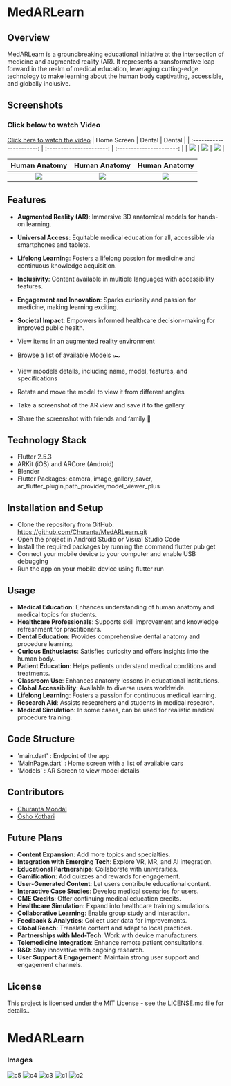 # MedARLearn
## Overview
MedARLearn is a groundbreaking educational initiative at the intersection of medicine and augmented reality (AR). It represents a transformative leap forward in the realm of medical education, leveraging cutting-edge technology to make learning about the human body captivating, accessible, and globally inclusive.
## Screenshots
### Click below to watch Video
[Click here to watch the video](https://youtu.be/i0n3rdbxsAM?si=KLpWBzBk3dsFtuGu)
|       Home Screen       |       Dental       |       Dental        |
| :----------------------: | :----------------------: | :----------------------: |
| ![](ScreenShots/M1.jpg) | ![](ScreenShots/M2.jpg) | ![](ScreenShots/M3.jpg) |

|       Human Anatomy       |       Human Anatomy       |       Human Anatomy        |
| :----------------------: | :----------------------: | :----------------------: |
| ![](ScreenShots/M4.jpg) | ![](ScreenShots/M5.jpg) | ![](ScreenShots/M7.jpg) |


## Features
- **Augmented Reality (AR)**: Immersive 3D anatomical models for hands-on learning.
- **Universal Access**: Equitable medical education for all, accessible via smartphones and tablets.
- **Lifelong Learning**: Fosters a lifelong passion for medicine and continuous knowledge acquisition.
- **Inclusivity**: Content available in multiple languages with accessibility features.
- **Engagement and Innovation**: Sparks curiosity and passion for medicine, making learning exciting.
- **Societal Impact**: Empowers informed healthcare decision-making for improved public health.

- View items in an augmented reality environment
- Browse a list of available Models 🏎️
- View moodels details, including name, model, features, and specifications
- Rotate and move the model to view it from different angles
- Take a screenshot of the AR view and save it to the gallery
- Share the screenshot with friends and family 📱

## Technology Stack

- Flutter 2.5.3
- ARKit (iOS) and ARCore (Android)
- Blender
- Flutter Packages: camera, image_gallery_saver, ar_flutter_plugin,path_provider,model_viewer_plus

## Installation and Setup

- Clone the repository from GitHub: https://github.com/Churanta/MedARLearn.git
- Open the project in Android Studio or Visual Studio Code
- Install the required packages by running the command flutter pub get
- Connect your mobile device to your computer and enable USB debugging
- Run the app on your mobile device using flutter run

## Usage

- **Medical Education**: Enhances understanding of human anatomy and medical topics for students.
- **Healthcare Professionals**: Supports skill improvement and knowledge refreshment for practitioners.
- **Dental Education**: Provides comprehensive dental anatomy and procedure learning.
- **Curious Enthusiasts**: Satisfies curiosity and offers insights into the human body.
- **Patient Education**: Helps patients understand medical conditions and treatments.
- **Classroom Use**: Enhances anatomy lessons in educational institutions.
- **Global Accessibility**: Available to diverse users worldwide.
- **Lifelong Learning**: Fosters a passion for continuous medical learning.
- **Research Aid**: Assists researchers and students in medical research.
- **Medical Simulation**: In some cases, can be used for realistic medical procedure training.

## Code Structure

- 'main.dart' : Endpoint of the app
- 'MainPage.dart' : Home screen with a list of available cars
- 'Models' : AR Screen to view model details

## Contributors

- [Churanta Mondal](https://github.com/Churanta)
- [Osho Kothari](https://in.linkedin.com/in/oshokothari)


## Future Plans

- **Content Expansion**: Add more topics and specialties.
- **Integration with Emerging Tech**: Explore VR, MR, and AI integration.
- **Educational Partnerships**: Collaborate with universities.
- **Gamification**: Add quizzes and rewards for engagement.
- **User-Generated Content**: Let users contribute educational content.
- **Interactive Case Studies**: Develop medical scenarios for users.
- **CME Credits**: Offer continuing medical education credits.
- **Healthcare Simulation**: Expand into healthcare training simulations.
- **Collaborative Learning**: Enable group study and interaction.
- **Feedback & Analytics**: Collect user data for improvements.
- **Global Reach**: Translate content and adapt to local practices.
- **Partnerships with Med-Tech**: Work with device manufacturers.
- **Telemedicine Integration**: Enhance remote patient consultations.
- **R&D**: Stay innovative with ongoing research.
- **User Support & Engagement**: Maintain strong user support and engagement channels.



## License

This project is licensed under the MIT License - see the LICENSE.md file for details..
# MedARLearn
### Images 
![c5](https://github.com/Churanta/MedARLearn/assets/83538805/513ab6a7-dac7-44da-af3f-1517fa166f5b)
![c4](https://github.com/Churanta/MedARLearn/assets/83538805/46708157-fb9c-4ec2-9e7a-13dc838bae70)
![c3](https://github.com/Churanta/MedARLearn/assets/83538805/dc0ed1ec-0de6-4d33-a64c-bbadeefe2d9b)
![c1](https://github.com/Churanta/MedARLearn/assets/83538805/f6449a6a-d6a2-42f3-a3d3-75af0b949fd2)
![c2](https://github.com/Churanta/MedARLearn/assets/83538805/ea72abbe-c44d-4697-a536-2c7fcbeb6406)

